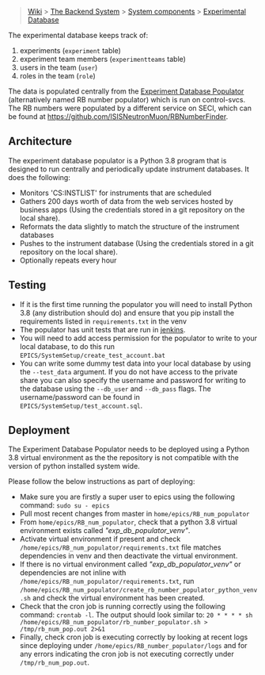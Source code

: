 > [Wiki](Home) > [The Backend System](The-Backend-System) > [System components](System-components) > [Experimental Database](Experimental-Database)

The experimental database keeps track of:

1. experiments (`experiment` table)
1. experiment team members (`experimentteams` table)
1. users in the team  (`user`)
1. roles in the team  (`role`)

The data is populated centrally from the [Experiment Database Populator](https://github.com/ISISComputingGroup/ExperimentDatabasePopulator) (alternatively named RB number populator) which is run on control-svcs. The RB numbers were populated by a different service on SECI, which can be found at https://github.com/ISISNeutronMuon/RBNumberFinder.

## Architecture

The experiment database populator is a Python 3.8 program that is designed to run centrally and periodically update instrument databases. It does the following: 
* Monitors 'CS:INSTLIST' for instruments that are scheduled
* Gathers 200 days worth of data from the web services hosted by business apps (Using the credentials stored in a git repository on the local share).
* Reformats the data slightly to match the structure of the instrument databases
* Pushes to the instrument database (Using the credentials stored in a git repository on the local share).
* Optionally repeats every hour

## Testing

* If it is the first time running the populator you will need to install Python 3.8 (any distribution should do) and ensure that you pip install the requirements listed in `requirements.txt` in the venv
* The populator has unit tests that are run in [jenkins](http://epics-jenkins.isis.rl.ac.uk/job/Experiment_Database_Populator/). 
* You will need to add access permission for the populator to write to your local database, to do this run `EPICS/SystemSetup/create_test_account.bat`
* You can write some dummy test data into your local database by using the `--test_data` argument. If you do not have access to the private share you can also specify the username and password for writing to the database using the `--db_user` and `--db_pass` flags. The username/password can be found in `EPICS/SystemSetup/test_account.sql`.

## Deployment

The Experiment Database Populator needs to be deployed using a Python 3.8 virtual environment as the the repository is not compatible with the version of python installed system wide.

Please follow the below instructions as part of deploying:

* Make sure you are firstly a super user to epics using the following command: `sudo su - epics`
* Pull most recent changes from master in `home/epics/RB_num_populator`
* From `home/epics/RB_num_populator`, check that a python 3.8 virtual environment exists called _"exp_db_populator_venv"_.
* Activate virtual environment if present and check `/home/epics/RB_num_populator/requirements.txt` file matches dependencies in venv and then deactivate the virtual environment.
* If there is no virtual environment called _"exp_db_populator_venv"_ or dependencies are not inline with `/home/epics/RB_num_populator/requirements.txt`, run `/home/epics/RB_num_populator/create_rb_number_populator_python_venv.sh` and check the virtual environment has been created.
* Check that the cron job is running correctly using the following command: `crontab -l`. The output should look similar to: ```20 * * * * sh /home/epics/RB_num_populator/rb_number_populator.sh > /tmp/rb_num_pop.out 2>&1```
* Finally, check cron job is executing correctly by looking at recent logs since deploying under `/home/epics/RB_number_populator/logs` and for any errors indicating the cron job is not executing correctly under `/tmp/rb_num_pop.out`.

